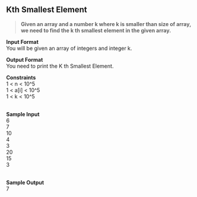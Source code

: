 ## Kth Smallest Element
> **Given an array and a number k where k is smaller than size of array, we need to find the k th smallest element in the given array.**

**Input Format**<br/>
You will be given an array of integers and integer k.<br/>

**Output Format** <br/>
You need to print the K th Smallest Element.<br/>

**Constraints**<br/>
1 < n < 10^5<br/>
1 < a[i] < 10^5<br/>
1 < k < 10^5<br/><br/>

**Sample Input**<br/>
6<br/>
7<br/>
10<br/>
4<br/>
3<br/>
20<br/>
15<br/>
3<br/><br/>

**Sample Output**<br/>
7